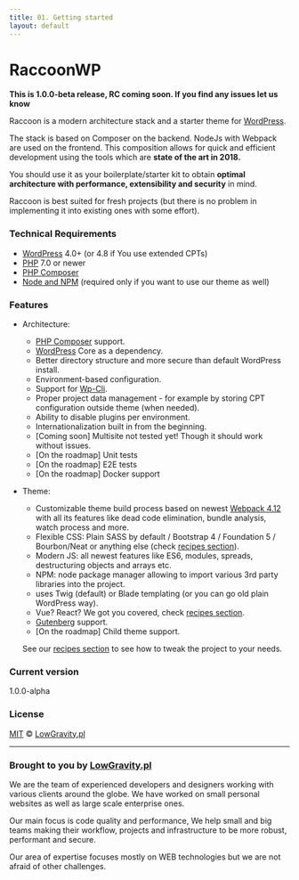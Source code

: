 ```yaml
---
title: 01. Getting started
layout: default
---
```


# RaccoonWP
**This is 1.0.0-beta release, RC coming soon. If you find any issues let us know**

Raccoon is a modern architecture stack and a starter theme for [WordPress](https://wordpress.org/). 

The stack is based on Composer on the backend. NodeJs with Webpack are used on the frontend. 
This composition allows for quick and efficient development using the tools which are **state of the art in 2018.**  

You should use it as your boilerplate/starter kit to obtain **optimal architecture with performance, extensibility and security** in mind.

Raccoon is best suited for fresh projects (but there is no problem in implementing it into existing ones with some effort).

### Technical Requirements
- [WordPress](https://wordpress.org/) 4.0+ (or 4.8 if You use extended CPTs) 
- [PHP](https://secure.php.net/) 7.0 or newer
- [PHP Composer](https://getcomposer.org/)
- [Node and NPM](https://nodejs.org/) (required only if you want to use our theme as well)

### Features
- Architecture:
    - [PHP Composer](https://getcomposer.org/) support.
    - [WordPress](https://wordpress.org/) Core as a dependency.
    - Better directory structure and more secure than default WordPress install.
    - Environment-based configuration.
    - Support for [Wp-Cli](https://wp-cli.org/).
    - Proper project data management - for example by storing CPT configuration outside theme (when needed).
    - Ability to disable plugins per environment. 
    - Internationalization built in from the beginning.
    - [Coming soon] Multisite not tested yet! Though it should work without issues.
    - [On the roadmap] Unit tests
    - [On the roadmap] E2E tests
    - [On the roadmap] Docker support
- Theme:
    - Customizable theme build process based on newest [Webpack 4.12](https://webpack.js.org/) with all its features
    like dead code elimination, bundle analysis, watch process and more.
    - Flexible CSS: Plain SASS by default / Bootstrap 4 / Foundation 5 / Bourbon/Neat or anything else (check [recipes section](/recipes)).
    - Modern JS: all newest features like ES6, modules, spreads, destructuring objects and arrays etc.
    - NPM: node package manager allowing to import various 3rd party libraries into the project.
    - uses Twig (default) or Blade templating (or you can go old plain WordPress way).
    - Vue? React? We got you covered, check [recipes section](/recipes).
    - [Gutenberg](https://wordpress.org/gutenberg/) support. 
    - [On the roadmap] Child theme support.
    
    See our [recipes section](/recipes) to see how to tweak the project to your needs.

### Current version
1.0.0-alpha

### License

[MIT](LICENSE.md) © [LowGravity.pl](https://lowgravity.pl)

----
### Brought to you by [LowGravity.pl](https://lowgravity.pl)
We are the team of experienced developers and designers working with various clients around the globe. We have worked
on small personal websites as well as large scale enterprise ones. 

Our main focus is code quality and performance, We help small and big teams making their workflow, projects and
infrastructure to be more robust, performant and secure. 

Our area of expertise focuses mostly on WEB technologies but we are not afraid of other challenges.